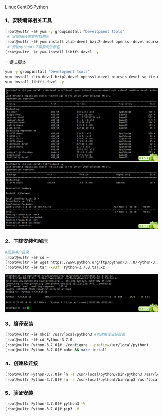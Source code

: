Linux CentOS Python
<a name="bb6ID"></a>
### 1、安装编译相关工具
```bash
[root@vultr ~]# yum -y groupinstall "Development tools"
 # 安装make需要的依赖包
[root@vultr ~]# yum install zlib-devel bzip2-devel openssl-devel ncurses-devel sqlite-devel readline-devel tk-devel
 # 安装python3.7需要的依赖包
[root@vultr ~]# yum install libffi-devel -y
```
一键式脚本
```bash
yum -y groupinstall "Development tools"
yum install zlib-devel bzip2-devel openssl-devel ncurses-devel sqlite-devel readline-devel tk-devel
yum install libffi-devel -y
```
![image.png](./img/1576829854309-723367bc-f175-4554-b59d-75f21fafe7ed.png)![image.png](./img/1576829905388-a3941302-3531-48a7-a5d4-dcd868ffc191.png)
<a name="dSUU7"></a>
### 2、下载安装包解压
```bash
#回到用户目录
[root@vultr ~]# cd ~
[root@vultr ~]# wget https://www.python.org/ftp/python/3.7.0/Python-3.7.0.tar.xz
[root@vultr ~]# tar -xvJf  Python-3.7.0.tar.xz
```
![image.png](./img/1576829935210-a8cbb4c3-73ad-4e34-8406-83a91ded594e.png)
<a name="vXHEn"></a>
### 3、编译安装
```bash
[root@vultr ~]# mkdir /usr/local/python3 #创建编译安装目录
[root@vultr ~]# cd Python-3.7.0
[root@vultr Python-3.7.0]# ./configure --prefix=/usr/local/python3
[root@vultr Python-3.7.0]# make && make install
```
<a name="lpSmb"></a>
### 4、创建软连接
```bash
[root@vultr Python-3.7.0]# ln -s /usr/local/python3/bin/python3 /usr/local/bin/python3
[root@vultr Python-3.7.0]# ln -s /usr/local/python3/bin/pip3 /usr/local/bin/pip3
```
<a name="jxmzr"></a>
### 5、验证安装
```bash
[root@vultr Python-3.7.0]# python3 -V
[root@vultr Python-3.7.0]# pip3 -V
```

